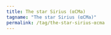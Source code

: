 ```yaml
---
title: The star Sirius (αCMa)
tagname: "The star Sirius (αCMa)"
permalink: /tag/the-star-sirius-αcma
---
```

